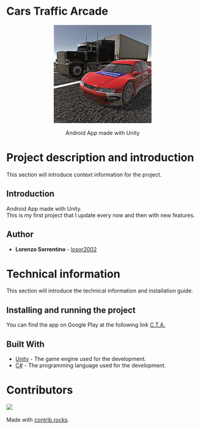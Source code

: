 # Cars Traffic Arcade

<p align = "center">
  <img src = "Assets/_logo/Logo%20new.png" width="256" height="256">
</p>

<p align = "center">
  Android App made with Unity
</p>

# Project description and introduction

This section will introduce context information for the project.

## Introduction

Android App made with Unity. <br>
This is my first project that I update every now and then with new features.

## Author

* **Lorenzo Sorrentino**    - [losor2002](https://github.com/losor2002)

# Technical information

This section will introduce the technical information and installation guide.

## Installing and running the project

You can find the app on Google Play at the following link [C.T.A.](https://play.google.com/store/apps/details?id=com.Cerberus.CTA)

## Built With

* [Unity](https://unity.com/) - The game engine used for the development.
* [C#](https://learn.microsoft.com/it-it/dotnet/csharp/) - The programming language used for the development.

# Contributors

<a href="https://github.com/losor2002/CarsTrafficArcade/graphs/contributors">
  <img src="https://contrib.rocks/image?repo=losor2002/CarsTrafficArcade" />
</a>

Made with [contrib.rocks](https://contrib.rocks).
